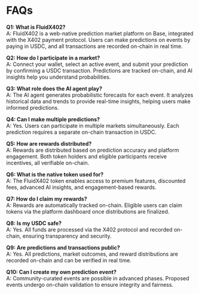 # FAQs

**Q1: What is FluidX402?**  
A: FluidX402 is a web-native prediction market platform on Base, integrated with the X402 payment protocol. Users can make predictions on events by paying in USDC, and all transactions are recorded on-chain in real time.

**Q2: How do I participate in a market?**  
A: Connect your wallet, select an active event, and submit your prediction by confirming a USDC transaction. Predictions are tracked on-chain, and AI insights help you understand probabilities.

**Q3: What role does the AI agent play?**  
A: The AI agent generates probabilistic forecasts for each event. It analyzes historical data and trends to provide real-time insights, helping users make informed predictions.

**Q4: Can I make multiple predictions?**  
A: Yes. Users can participate in multiple markets simultaneously. Each prediction requires a separate on-chain transaction in USDC.

**Q5: How are rewards distributed?**  
A: Rewards are distributed based on prediction accuracy and platform engagement. Both token holders and eligible participants receive incentives, all verifiable on-chain.

**Q6: What is the native token used for?**  
A: The FluidX402 token enables access to premium features, discounted fees, advanced AI insights, and engagement-based rewards.

**Q7: How do I claim my rewards?**  
A: Rewards are automatically tracked on-chain. Eligible users can claim tokens via the platform dashboard once distributions are finalized.

**Q8: Is my USDC safe?**  
A: Yes. All funds are processed via the X402 protocol and recorded on-chain, ensuring transparency and security.

**Q9: Are predictions and transactions public?**  
A: Yes. All predictions, market outcomes, and reward distributions are recorded on-chain and can be verified in real time.

**Q10: Can I create my own prediction event?**  
A: Community-curated events are possible in advanced phases. Proposed events undergo on-chain validation to ensure integrity and fairness.
